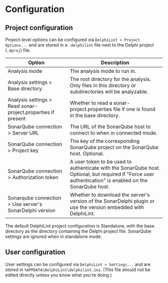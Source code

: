 # Configuration

## Project configuration

Project-level options can be configured via `DelphiLint > Project Options...` and are stored in a `.delphilint` file
next to the Delphi project (`.dproj`) file.

| Option                                                       | Description                                                                                                                                              |
|--------------------------------------------------------------|----------------------------------------------------------------------------------------------------------------------------------------------------------|
| Analysis mode                                                | The analysis mode to run in.                                                                                                                             |
| Analysis settings > Base directory                           | The root directory for the analysis. Only files in this directory or subdirectories will be analyzable.                                                  |
| Analysis settings > Read sonar-project.properties if present | Whether to read a sonar-project.properties file if one is found in the base directory.                                                                   |
| SonarQube connection > Server URL                            | The URL of the SonarQube host to connect to when in connected mode.                                                                                      |
| SonarQube connection > Project key                           | The key of the corresponding SonarQube project on the SonarQube host. Optional.                                                                          |
| SonarQube connection > Authorization token                   | A user token to be used to authenticate with the SonarQube host. Optional, but required if "Force user authentication" is enabled on the SonarQube host. |
| Sonarqube connection > Use server's SonarDelphi version      | Whether to download the server's version of the SonarDelphi plugin or use the version embedded with DelphiLint.                                          |

The default DelphiLint project configuration is Standalone, with the base directory as the directory containing the
Delphi project file. SonarQube settings are ignored when in standalone mode.

## User configuration

User settings can be configured via `DelphiLint > Settings...` and are stored in `%APPDATA\DelphiLint\delphilint.ini`.
(This file should not be edited directly unless you know what you're doing.)